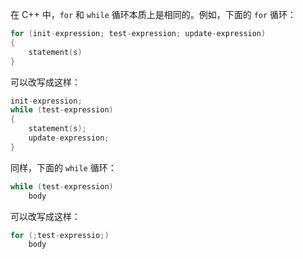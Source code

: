 在 C++ 中，`for` 和 `while` 循环本质上是相同的。例如，下面的 `for` 循环：

```cpp
for (init-expression; test-expression; update-expression)
{
    statement(s)
}
```

可以改写成这样：

```cpp
init-expression;
while (test-expression)
{
    statement(s);
    update-expression;
}
```

同样，下面的 `while` 循环：

```cpp
while (test-expression)
    body
```

可以改写成这样：

```cpp
for (;test-expressio;)
    body
```


